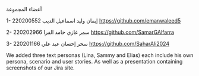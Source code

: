 أعضاء المجموعة 

1- إيمان وليد اسماعيل الديب 
220200552
https://github.com/emanwaleed5

2- سمر غازي حامد الفرا
220202966
https://github.com/SamarGAlfarra

3- سحر إحسان عبد علي
220201166
https://github.com/SaharAli2024

We added three text personas (Lina, Sammy and Elias) each include his own persona, scenario and user stories. As well as a presentation containing screenshots of our Jira site. 
